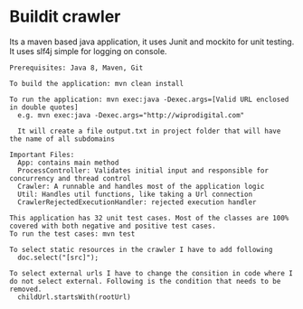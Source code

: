 # Buildit crawler

Its a maven based java application, it uses Junit and mockito for unit testing. It uses slf4j simple for logging on console.

```
Prerequisites: Java 8, Maven, Git
```

```
To build the application: mvn clean install
```

```
To run the application: mvn exec:java -Dexec.args=[Valid URL enclosed in double quotes]
  e.g. mvn exec:java -Dexec.args="http://wiprodigital.com"
  
  It will create a file output.txt in project folder that will have the name of all subdomains
```
  
```
Important Files:
  App: contains main method
  ProcessController: Validates initial input and responsible for concurrency and thread control
  Crawler: A runnable and handles most of the application logic
  Util: Handles util functions, like taking a Url connection
  CrawlerRejectedExecutionHandler: rejected execution handler
```
  

```
This application has 32 unit test cases. Most of the classes are 100% covered with both negative and positive test cases.
To run the test cases: mvn test
```  
```
To select static resources in the crawler I have to add following
  doc.select("[src]");
  
To select external urls I have to change the consition in code where I do not select external. Following is the condition that needs to be removed.
  childUrl.startsWith(rootUrl)

```
